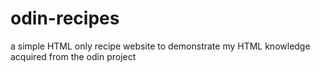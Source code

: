 # odin-recipes
a simple HTML only recipe website to demonstrate my HTML knowledge acquired from the odin project
